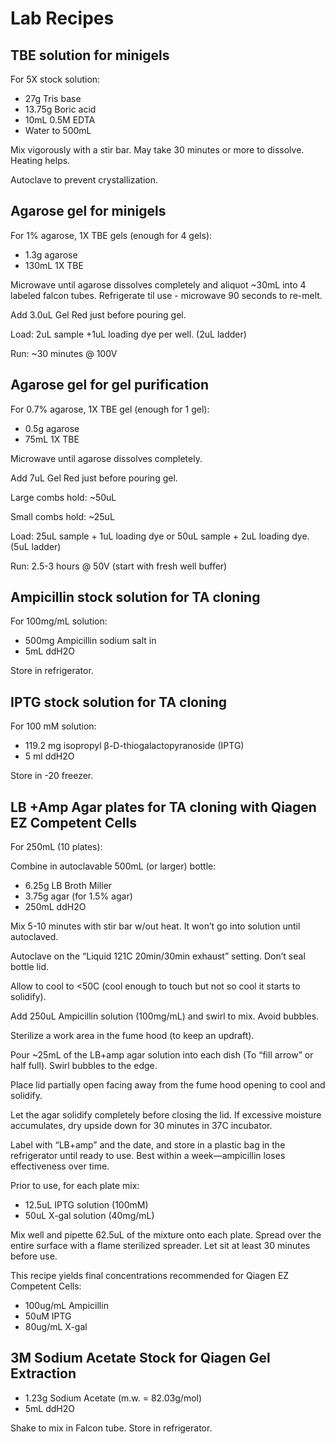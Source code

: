 # Lab Recipes

## TBE solution for minigels
For 5X stock solution:

  * 27g Tris base
  * 13.75g Boric acid
  * 10mL 0.5M EDTA
  * Water to 500mL

Mix vigorously with a stir bar. May take 30 minutes or more to dissolve. Heating helps.

Autoclave to prevent crystallization.

## Agarose gel for minigels
For 1% agarose, 1X TBE gels (enough for 4 gels):

  * 1.3g agarose
  * 130mL 1X TBE

Microwave until agarose dissolves completely and aliquot ~30mL into 4 labeled falcon tubes.  Refrigerate til use - microwave 90 seconds to re-melt.

Add 3.0uL Gel Red just before pouring gel.

Load: 2uL sample +1uL loading dye per well. (2uL ladder)

Run: ~30 minutes @ 100V

## Agarose gel for gel purification
For 0.7% agarose, 1X TBE gel (enough for 1 gel):

  * 0.5g agarose
  * 75mL 1X TBE

Microwave until agarose dissolves completely.

Add 7uL Gel Red just before pouring gel.

Large combs hold: ~50uL

Small combs hold: ~25uL

Load: 25uL sample + 1uL loading dye or 50uL sample + 2uL loading dye. (5uL ladder)

Run: 2.5-3 hours @ 50V (start with fresh well buffer)

## Ampicillin stock solution for TA cloning
For 100mg/mL solution:

  * 500mg Ampicillin sodium salt in
  * 5mL ddH2O

Store in refrigerator.

## IPTG stock solution for TA cloning
For 100 mM solution:

  * 119.2 mg isopropyl β-D-thiogalactopyranoside (IPTG)
  * 5 ml ddH2O

Store in -20 freezer.

## LB +Amp Agar plates for TA cloning with Qiagen EZ Competent Cells
For 250mL (10 plates):

Combine in autoclavable 500mL (or larger) bottle:
  * 6.25g LB Broth Miller
  * 3.75g agar (for 1.5% agar)
  * 250mL ddH2O

Mix 5-10 minutes with stir bar w/out heat. It won’t go into solution until autoclaved.

Autoclave on the “Liquid 121C 20min/30min exhaust” setting. Don’t seal bottle lid.

Allow to cool to <50C (cool enough to touch but not so cool it starts to solidify).

Add 250uL Ampicillin solution (100mg/mL) and swirl to mix. Avoid bubbles.

Sterilize a work area in the fume hood (to keep an updraft).

Pour ~25mL of the LB+amp agar solution into each dish (To “fill arrow” or half full). Swirl bubbles to the edge.

Place lid partially open facing away from the fume hood opening to cool and solidify.

Let the agar solidify completely before closing the lid. If excessive moisture accumulates, dry upside down for 30 minutes in 37C incubator.

Label with “LB+amp” and the date, and store in a plastic bag in the refrigerator until ready to use. Best within a week—ampicillin loses effectiveness over time.

Prior to use, for each plate mix:
  * 12.5uL IPTG solution (100mM)
  * 50uL X-gal solution (40mg/mL)

Mix well and pipette 62.5uL of the mixture onto each plate. Spread over the entire surface with a flame sterilized spreader. Let sit at least 30 minutes before use.

This recipe yields final concentrations recommended for Qiagen EZ Competent Cells:
  * 100ug/mL Ampicillin
  * 50uM IPTG
  * 80ug/mL X-gal

## 3M Sodium Acetate Stock for Qiagen Gel Extraction

  * 1.23g Sodium Acetate (m.w. = 82.03g/mol)
  * 5mL ddH2O

Shake to mix in Falcon tube. Store in refrigerator.
